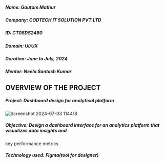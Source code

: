 ##### Name: Gautam Mathur
##### Company: CODTECH IT SOLUTION PVT.LTD
##### ID: CT08DS2480
##### Domain: UI/UX
##### Duration: June to July, 2024 
##### Mentor: Neela Santosh Kumar

## OVERVIEW OF THE PROJECT

##### Project: Dashboard design for analytical platform


![Screenshot 2024-07-03 114418](https://github.com/Gaumaa/CODTECH-INTERSHIP--Task-2/assets/169033000/2293448e-0e07-4ebd-b23b-6078cec35cc0)

##### Objective: Design a dashboard interface for an analytics platform that visualizes data insights and 
key performance metrics 

##### Technology used: Figma(tool for designer)
